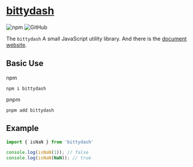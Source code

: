 # [bittydash](https://github.com/Yukiniro/bittydash)

![npm](https://img.shields.io/npm/v/bittydash)
![GitHub](https://img.shields.io/github/license/yukiniro/bittydash)

The `bittydash` A small JavaScript utility library. And there is the [document website](https://bittydash.vercel.app/).

## Basic Use

npm

```shell
npm i bittydash
```

pnpm

```shell
pnpm add bittydash
```

## Example

```javascript
import { isNaN } from 'bittydash'

console.log(isNaN(1)); // false
console.log(isNaN(NaN)); // true
```
